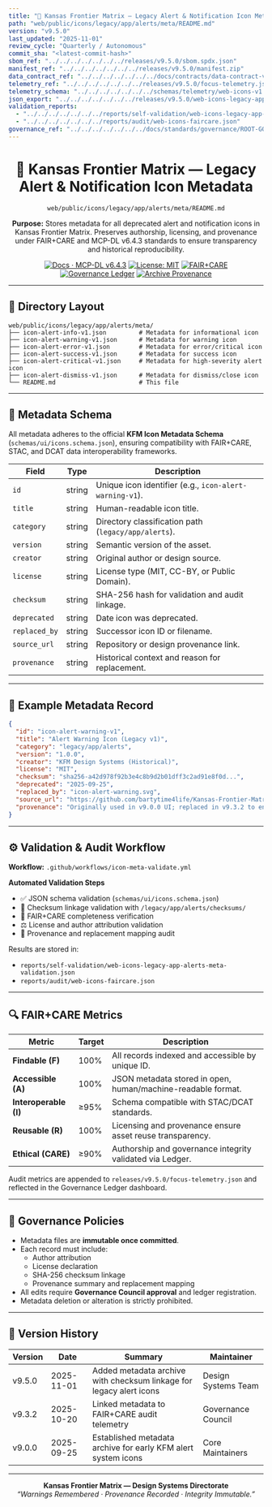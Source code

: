 ```yaml
---
title: "📜 Kansas Frontier Matrix — Legacy Alert & Notification Icon Metadata (Diamond⁹ Ω / Crown∞Ω Ultimate Certified)"
path: "web/public/icons/legacy/app/alerts/meta/README.md"
version: "v9.5.0"
last_updated: "2025-11-01"
review_cycle: "Quarterly / Autonomous"
commit_sha: "<latest-commit-hash>"
sbom_ref: "../../../../../../../releases/v9.5.0/sbom.spdx.json"
manifest_ref: "../../../../../../../releases/v9.5.0/manifest.zip"
data_contract_ref: "../../../../../../../docs/contracts/data-contract-v3.json"
telemetry_ref: "../../../../../../../releases/v9.5.0/focus-telemetry.json"
telemetry_schema: "../../../../../../../schemas/telemetry/web-icons-v1.json"
json_export: "../../../../../../../releases/v9.5.0/web-icons-legacy-app-alerts-meta.json"
validation_reports:
  - "../../../../../../../reports/self-validation/web-icons-legacy-app-alerts-meta-validation.json"
  - "../../../../../../../reports/audit/web-icons-faircare.json"
governance_ref: "../../../../../../../docs/standards/governance/ROOT-GOVERNANCE.md"
---
```


<div align="center">

# 📜 Kansas Frontier Matrix — **Legacy Alert & Notification Icon Metadata**
`web/public/icons/legacy/app/alerts/meta/README.md`

**Purpose:** Stores metadata for all deprecated alert and notification icons in Kansas Frontier Matrix. Preserves authorship, licensing, and provenance under FAIR+CARE and MCP-DL v6.4.3 standards to ensure transparency and historical reproducibility.

[![Docs · MCP-DL v6.4.3](https://img.shields.io/badge/Docs-MCP--DL%20v6.4.3-blue)](../../../../../../../docs/standards/markdown_rules.md)
[![License: MIT](https://img.shields.io/badge/License-MIT-green)](../../../../../../../LICENSE)
[![FAIR+CARE](https://img.shields.io/badge/FAIR%2BCARE-Compliant-orange)](../../../../../../../docs/standards/governance/ROOT-GOVERNANCE.md)
[![Governance Ledger](https://img.shields.io/badge/Governance-Ledger-Active-purple)](../../../../../../../docs/standards/governance/LEDGER.md)
[![Archive Provenance](https://img.shields.io/badge/Archive-Metadata%20Immutable-critical)](../../../../../../../reports/audit/web-icons-faircare.json)

</div>

---

## 📁 Directory Layout

```
web/public/icons/legacy/app/alerts/meta/
├── icon-alert-info-v1.json         # Metadata for informational icon
├── icon-alert-warning-v1.json      # Metadata for warning icon
├── icon-alert-error-v1.json        # Metadata for error/critical icon
├── icon-alert-success-v1.json      # Metadata for success icon
├── icon-alert-critical-v1.json     # Metadata for high-severity alert icon
├── icon-alert-dismiss-v1.json      # Metadata for dismiss/close icon
└── README.md                       # This file
```

---

## 🧩 Metadata Schema

All metadata adheres to the official **KFM Icon Metadata Schema** (`schemas/ui/icons.schema.json`), ensuring compatibility with FAIR+CARE, STAC, and DCAT data interoperability frameworks.

| Field | Type | Description |
|--------|------|-------------|
| `id` | string | Unique icon identifier (e.g., `icon-alert-warning-v1`). |
| `title` | string | Human-readable icon title. |
| `category` | string | Directory classification path (`legacy/app/alerts`). |
| `version` | string | Semantic version of the asset. |
| `creator` | string | Original author or design source. |
| `license` | string | License type (MIT, CC-BY, or Public Domain). |
| `checksum` | string | SHA-256 hash for validation and audit linkage. |
| `deprecated` | string | Date icon was deprecated. |
| `replaced_by` | string | Successor icon ID or filename. |
| `source_url` | string | Repository or design provenance link. |
| `provenance` | string | Historical context and reason for replacement. |

---

## 🧾 Example Metadata Record

```json
{
  "id": "icon-alert-warning-v1",
  "title": "Alert Warning Icon (Legacy v1)",
  "category": "legacy/app/alerts",
  "version": "1.0.0",
  "creator": "KFM Design Systems (Historical)",
  "license": "MIT",
  "checksum": "sha256-a42d978f92b3e4c8b9d2b01dff3c2ad91e8f0d...",
  "deprecated": "2025-09-25",
  "replaced_by": "icon-alert-warning.svg",
  "source_url": "https://github.com/bartytime4life/Kansas-Frontier-Matrix",
  "provenance": "Originally used in v9.0.0 UI; replaced in v9.3.2 to enhance contrast ratio and accessibility compliance."
}
```

---

## ⚙️ Validation & Audit Workflow

**Workflow:** `.github/workflows/icon-meta-validate.yml`

**Automated Validation Steps**
- ✅ JSON schema validation (`schemas/ui/icons.schema.json`)  
- 🔐 Checksum linkage validation with `/legacy/app/alerts/checksums/`  
- 🧾 FAIR+CARE completeness verification  
- ⚖️ License and author attribution validation  
- 🧭 Provenance and replacement mapping audit  

Results are stored in:
- `reports/self-validation/web-icons-legacy-app-alerts-meta-validation.json`
- `reports/audit/web-icons-faircare.json`

---

## 🔍 FAIR+CARE Metrics

| Metric | Target | Description |
|--------|---------|-------------|
| **Findable (F)** | 100% | All records indexed and accessible by unique ID. |
| **Accessible (A)** | 100% | JSON metadata stored in open, human/machine-readable format. |
| **Interoperable (I)** | ≥95% | Schema compatible with STAC/DCAT standards. |
| **Reusable (R)** | 100% | Licensing and provenance ensure asset reuse transparency. |
| **Ethical (CARE)** | ≥90% | Authorship and governance integrity validated via Ledger. |

Audit metrics are appended to `releases/v9.5.0/focus-telemetry.json` and reflected in the Governance Ledger dashboard.

---

## 🧱 Governance Policies

- Metadata files are **immutable once committed**.  
- Each record must include:
  - Author attribution  
  - License declaration  
  - SHA-256 checksum linkage  
  - Provenance summary and replacement mapping  
- All edits require **Governance Council approval** and ledger registration.  
- Metadata deletion or alteration is strictly prohibited.  

---

## 🧾 Version History

| Version | Date | Summary | Maintainer |
|----------|------|----------|-------------|
| v9.5.0 | 2025-11-01 | Added metadata archive with checksum linkage for legacy alert icons | Design Systems Team |
| v9.3.2 | 2025-10-20 | Linked metadata to FAIR+CARE audit telemetry | Governance Council |
| v9.0.0 | 2025-09-25 | Established metadata archive for early KFM alert system icons | Core Maintainers |

---

<div align="center">

**Kansas Frontier Matrix — Design Systems Directorate**  
*“Warnings Remembered · Provenance Recorded · Integrity Immutable.”*

</div>


